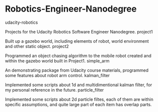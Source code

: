 # Robotics-Engineer-Nanodegree
udacity-robotics

Projects for the Udacity Robotics Software Engineer Nanodegree.
project1

Built up a gazebo world, including elements of robot, world environment and other static object.
project2

Programmed an object chasing algorithm to the mobile robot created and within the gazebo world built in Project1.
simple_arm

An demonstrating package from Udacity course materials, programmed some features about robot arm control.
kalman_filter

Implemented some scripts about 1d and multidimentional kalman filter, for my personal reference in the future.
particle_filter

Implemented some scripts about 2d particle filtes, each of them are within specific assumptions, and quite large part of each item has overlap parts.

